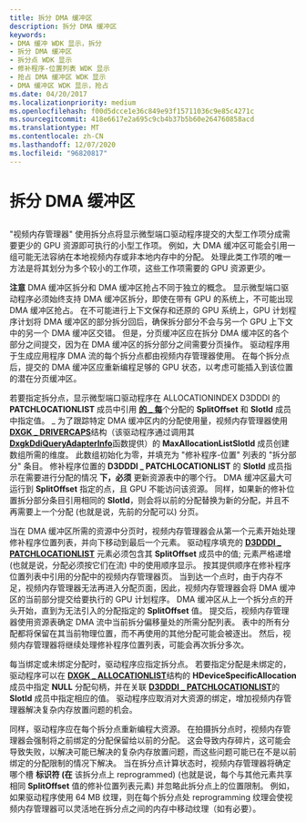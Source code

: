 ```yaml
---
title: 拆分 DMA 缓冲区
description: 拆分 DMA 缓冲区
keywords:
- DMA 缓冲 WDK 显示，拆分
- 拆分 DMA 缓冲区
- 拆分点 WDK 显示
- 修补程序-位置列表 WDK 显示
- 抢占 DMA 缓冲区 WDK 显示
- DMA 缓冲区 WDK 显示，抢占
ms.date: 04/20/2017
ms.localizationpriority: medium
ms.openlocfilehash: f00d5dcce1e36c849e93f15711036c9e85c4271c
ms.sourcegitcommit: 418e6617e2a695c9cb4b37b5b60e264760858acd
ms.translationtype: MT
ms.contentlocale: zh-CN
ms.lasthandoff: 12/07/2020
ms.locfileid: "96820817"
---
```

# <a name="splitting-a-dma-buffer"></a>拆分 DMA 缓冲区


## <span id="ddk_splitting_a_dma_buffer_gg"></span><span id="DDK_SPLITTING_A_DMA_BUFFER_GG"></span>


"视频内存管理器" 使用拆分点将显示微型端口驱动程序提交的大型工作项分成需要更少的 GPU 资源即可执行的小型工作项。 例如，大 DMA 缓冲区可能会引用一组可能无法容纳在本地视频内存或非本地内存中的分配。 处理此类工作项的唯一方法是将其划分为多个较小的工作项，这些工作项需要的 GPU 资源更少。

**注意**   DMA 缓冲区拆分和 DMA 缓冲区抢占不同于独立的概念。 显示微型端口驱动程序必须始终支持 DMA 缓冲区拆分，即使在带有 GPU 的系统上，不可能出现 DMA 缓冲区抢占。 在不可能进行上下文保存和还原的 GPU 系统上，GPU 计划程序计划将 DMA 缓冲区的部分拆分回后，确保拆分部分不会与另一个 GPU 上下文中的另一个 DMA 缓冲区交错。 但是，分页缓冲区应在拆分 DMA 缓冲区的各个部分之间提交，因为在 DMA 缓冲区的拆分部分之间需要分页操作。
驱动程序用于生成应用程序 DMA 流的每个拆分点都由视频内存管理器使用。 在每个拆分点后，提交的 DMA 缓冲区应重新编程足够的 GPU 状态，以考虑可能插入到该位置的潜在分页缓冲区。

 

若要指定拆分点，显示微型端口驱动程序在 ALLOCATIONINDEX D3DDDI 的 **PATCHLOCATIONLIST** 成员中引用 [**的 \_ 每**](/windows-hardware/drivers/ddi/d3dukmdt/ns-d3dukmdt-_d3dddi_patchlocationlist)个分配的 **SplitOffset** 和 **SlotId** 成员中指定值。 \_ 为了跟踪特定 DMA 缓冲区内的分配使用量，视频内存管理器使用 [**DXGK \_ DRIVERCAPS**](/windows-hardware/drivers/ddi/d3dkmddi/ns-d3dkmddi-_dxgk_drivercaps)结构（该驱动程序通过调用其 [**DxgkDdiQueryAdapterInfo**](/windows-hardware/drivers/ddi/d3dkmddi/nc-d3dkmddi-dxgkddi_queryadapterinfo)函数提供）的 **MaxAllocationListSlotId** 成员创建数组所需的维度。 此数组初始化为零，并填充为 "修补程序-位置" 列表的 "拆分部分" 条目。 修补程序位置的 **D3DDDI \_ PATCHLOCATIONLIST** 的 **SlotId** 成员指示在需要进行分配的情况 **下，必须** 更新资源表中的哪个行。 DMA 缓冲区最大可运行到 **SplitOffset** 指定的点，且 GPU 不能访问该资源。 同样，如果新的修补位置拆分部分条目引用相同的 **SlotId**，则会将以前的分配替换为新的分配，并且不再需要上一个分配 (也就是说，先前的分配可以) 分页。

当在 DMA 缓冲区所需的资源中分页时，视频内存管理器会从第一个元素开始处理修补程序位置列表，并向下移动到最后一个元素。 驱动程序填充的 [**D3DDDI \_ PATCHLOCATIONLIST**](/windows-hardware/drivers/ddi/d3dukmdt/ns-d3dukmdt-_d3dddi_patchlocationlist) 元素必须包含其 **SplitOffset** 成员中的值; 元素严格递增 (也就是说，分配必须按它们在流) 中的使用顺序显示。 按其提供顺序在修补程序位置列表中引用的分配中的视频内存管理器页。 当到达一个点时，由于内存不足，视频内存管理器无法再进入分配页面，因此，视频内存管理器会将 DMA 缓冲区的当前部分提交给要执行的 GPU 计划程序。 DMA 缓冲区从上一个拆分点的开头开始，直到为无法引入的分配指定的 **SplitOffset** 值。 提交后，视频内存管理器使用资源表确定 DMA 流中当前拆分偏移量处的所需分配列表。 表中的所有分配都将保留在其当前物理位置，而不再使用的其他分配可能会被逐出。 然后，视频内存管理器将继续处理修补程序位置列表，可能会再次拆分多次。

每当绑定或未绑定分配时，驱动程序应指定拆分点。 若要指定分配是未绑定的，驱动程序可以在 [**DXGK \_ ALLOCATIONLIST**](/windows-hardware/drivers/ddi/d3dkmddi/ns-d3dkmddi-_dxgk_allocationlist)结构的 **HDeviceSpecificAllocation** 成员中指定 **NULL** 分配句柄，并在关联 [**D3DDDI \_ PATCHLOCATIONLIST**](/windows-hardware/drivers/ddi/d3dukmdt/ns-d3dukmdt-_d3dddi_patchlocationlist)的 **SlotId** 成员中指定相应的值。 驱动程序应取消对大资源的绑定，增加视频内存管理器解决复杂内存放置问题的机会。

同样，驱动程序应在每个拆分点重新编程大资源。 在拍摄拆分点时，视频内存管理器会强制将之前绑定的分配保留给以前的分配。 这会导致内存碎片，这可能会导致失败，以解决可能已解决的复杂内存放置问题，而这些问题可能已在不是以前绑定的分配限制的情况下解决。 当在拆分点计算状态时，视频内存管理器将确定哪个槽 **标识符 (在** 该拆分点上 reprogrammed)  (也就是说，每个与其他元素共享相同 **SplitOffset** 值的修补位置列表元素) 并忽略此拆分点上的位置限制。 例如，如果驱动程序使用 64 MB 纹理，则在每个拆分点处 reprogramming 纹理会使视频内存管理器可以灵活地在拆分点之间的内存中移动纹理（如有必要）。

 

